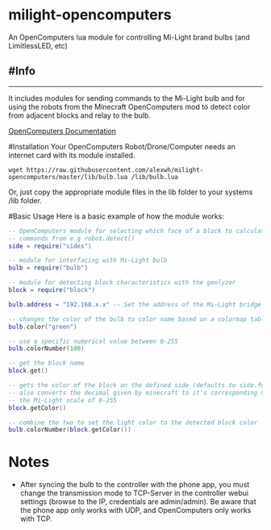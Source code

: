 # milight-opencomputers
An OpenComputers lua module for controlling Mi-Light brand bulbs (and
LimitlessLED, etc)

#Info
---
---
It includes modules for sending commands to the Mi-Light bulb and for using the
robots from the Minecraft OpenComputers mod to detect color from adjacent
blocks and relay to the bulb.


[OpenComputers Documentation](http://ocdoc.cil.li/)

#Installation
Your OpenComputers Robot/Drone/Computer needs an internet card with its module
installed.

`wget https://raw.githubusercontent.com/alexwh/milight-opencomputers/master/lib/bulb.lua /lib/bulb.lua`

Or, just copy the appropriate module files in the lib folder to your systems
/lib folder.


#Basic Usage
Here is a basic example of how the module works:
```.lua
-- OpenComputers module for selecting which face of a block to calculate
-- commands from e.g robot.detect()
side = require("sides")

-- module for interfacing with Mi-Light bulb
bulb = require("bulb")

-- module for detecting block characteristics with the geolyzer
block = require("block")

bulb.address = "192.168.x.x" -- Set the address of the Mi-Light bridge

-- changes the color of the bulb to color name based on a colormap table
bulb.color("green")

-- use a specific numerical value between 0-255
bulb.colorNumber(100)

-- get the block name
block.get()

-- gets the color of the block on the defined side (defaults to side.forward).
-- also converts the decimal given by minecraft to it's corresponding number on
-- the Mi-Light scale of 0-255
block.getColor()

-- combine the two to set the light color to the detected block color
bulb.colorNumber(block.getColor())
```

# Notes
* After syncing the bulb to the controller with the phone app, you must change
the transmission mode to TCP-Server in the controller webui settings (browse to
the IP, credentials are admin/admin). Be aware that the phone app only works
with UDP, and OpenComputers only works with TCP.
